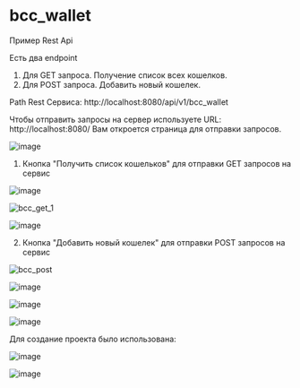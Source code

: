 # bcc_wallet
Пример Rest Api

Есть два endpoint

1) Для GET запроса. Получение список всех кошелков.
2) Для POST запроса. Добавить новый кошелек.

Path Rest Сервиса: http://localhost:8080/api/v1/bcc_wallet


Чтобы отправить запросы на сервер используете URL:  http://localhost:8080/
Вам откроется страница для отправки запросов.

![image](https://user-images.githubusercontent.com/31885134/125401573-2304fa00-e3d5-11eb-9527-6ebf74a6d616.png)

1) Кнопка "Получить список кошельков" для отправки GET запросов на сервис

![image](https://user-images.githubusercontent.com/31885134/125401919-99a1f780-e3d5-11eb-8a58-b86eabd667d6.png)


![bcc_get_1](https://user-images.githubusercontent.com/31885134/125402092-d2da6780-e3d5-11eb-9891-f4afd45334cf.PNG)


![image](https://user-images.githubusercontent.com/31885134/125402068-ca822c80-e3d5-11eb-9d79-8d1e3ebbbed1.png)


2) Кнопка "Добавить новый кошелек" для отправки POST запросов на сервис

![bcc_post](https://user-images.githubusercontent.com/31885134/125402291-0d440480-e3d6-11eb-9d85-70a9a9144c7e.PNG)

![image](https://user-images.githubusercontent.com/31885134/125402444-3c5a7600-e3d6-11eb-85b4-68d39d981dc6.png)

![image](https://user-images.githubusercontent.com/31885134/125402523-509e7300-e3d6-11eb-8dbc-e7362b498c10.png)

![image](https://user-images.githubusercontent.com/31885134/125402593-67dd6080-e3d6-11eb-808a-a54c1bb9078f.png)


Для создание проекта было использована:

![image](https://user-images.githubusercontent.com/31885134/125403506-682a2b80-e3d7-11eb-8be7-408357c9cd15.png)

![image](https://user-images.githubusercontent.com/31885134/125403599-84c66380-e3d7-11eb-9974-f04c9e6f3db7.png)


